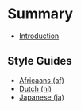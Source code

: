 # Summary

* [Introduction](README.md)

## Style Guides

* [Africaans (af)](Africaans_af/README.md)
* [Dutch (nl)](Dutch_nl/README.md)
* [Japanese (ja)](Japanese_ja/README.md)
